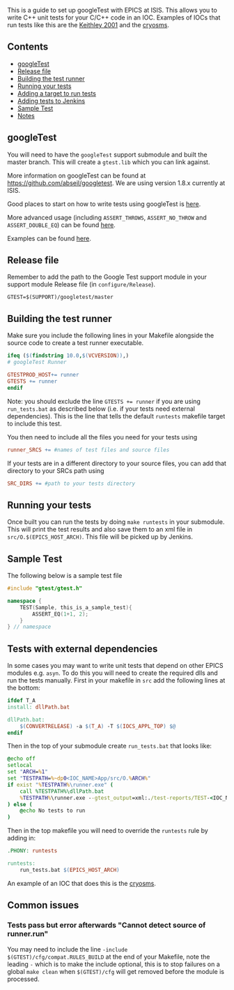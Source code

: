 This is a guide to set up googleTest with EPICS at ISIS. This allows you to write C++ unit tests for your C/C++ code in an IOC. Examples of IOCs that run tests like this are the [Keithley 2001](https://github.com/ISISComputingGroup/EPICS-Keithley_2001) and the [cryosms](https://github.com/ISISComputingGroup/EPICS-Cryosms).

## Contents
* [googleTest](#googletest)
* [Release file](#Release-file)
* [Building the test runner](#building-the-test-runner)
* [Running your tests](#running-your-tests)
* [Adding a target to run tests](#Adding-a-target-to-run-tests)
* [Adding tests to Jenkins](#adding-tests-to-Jenkins)
* [Sample Test](#sample-test)
* [Notes](#Notes)


## googleTest

You will need to have the `googleTest` support submodule and built the master branch. This will create a `gtest.lib` which you can link against.

More information on googleTest can be found at https://github.com/abseil/googletest. We are using version 1.8.x currently at ISIS.

Good places to start on how to write tests using googleTest is [here](https://github.com/abseil/googletest/blob/master/googletest/docs/primer.md). 

More advanced usage (including `ASSERT_THROWS`, `ASSERT_NO_THROW` and `ASSERT_DOUBLE_EQ`) can be found [here](https://github.com/abseil/googletest/blob/master/googletest/docs/advanced.md). 

Examples can be found [here](https://github.com/abseil/googletest/blob/master/googletest/docs/samples.md).

## Release file

Remember to add the path to the Google Test support module in your support module Release file (in `configure/Release`).

```
GTEST=$(SUPPORT)/googletest/master
```

## Building the test runner

Make sure you include the following lines in your Makefile alongside the source code to create a test runner executable.

```Makefile
ifeq ($(findstring 10.0,$(VCVERSION)),)
# googleTest Runner

GTESTPROD_HOST+= runner
GTESTS += runner
endif
```

Note: you should exclude the line `GTESTS += runner` if you are using `run_tests.bat` as described below (i.e. if your tests need external dependencies). This is the line that tells the default `runtests` makefile target to include this test.

You then need to include all the files you need for your tests using 
```Makefile
runner_SRCS += #names of test files and source files
```

If your tests are in a different directory to your source files, you can add that directory to your SRCs path using 

```Makefile
SRC_DIRS += #path to your tests directory
```

## Running your tests

Once built you can run the tests by doing `make runtests` in your submodule. This will print the test results and also save them to an xml file in `src/O.$(EPICS_HOST_ARCH)`. This file will be picked up by Jenkins.

## Sample Test

The following below is a sample test file

```C++
#include "gtest/gtest.h"

namespace {
    TEST(Sample, this_is_a_sample_test){
        ASSERT_EQ(1+1, 2);
    }
} // namespace

```

## Tests with external dependencies

In some cases you may want to write unit tests that depend on other EPICS modules e.g. `asyn`. To do this you will need to create the required dlls and run the tests manually. First in your makefile in `src` add the following lines at the bottom:
```Makefile
ifdef T_A
install: dllPath.bat

dllPath.bat:
	$(CONVERTRELEASE) -a $(T_A) -T $(IOCS_APPL_TOP) $@
endif
```

Then in the top of your submodule create `run_tests.bat` that looks like:
```bat
@echo off
setlocal
set "ARCH=%1"
set "TESTPATH=%~dp0<IOC_NAME>App/src/O.%ARCH%"
if exist "%TESTPATH%\runner.exe" (
    call %TESTPATH%\dllPath.bat
    %TESTPATH%\runner.exe --gtest_output=xml:./test-reports/TEST-<IOC_NAME>.xml
) else (
    @echo No tests to run
)
```
Then in the top makefile you will need to override the `runtests` rule by adding in:
```Makefile
.PHONY: runtests

runtests:
	run_tests.bat $(EPICS_HOST_ARCH)
```
An example of an IOC that does this is the [cryosms](https://github.com/ISISComputingGroup/EPICS-Cryosms).

## Common issues

### Tests pass but error afterwards "Cannot detect source of runner.run"

You may need to include the line `-include $(GTEST)/cfg/compat.RULES_BUILD` at the end of your Makefile, note the leading `-` which is to make the include optional, this is to stop failures on a global `make clean` when `$(GTEST)/cfg` will get removed before the module is processed. 
